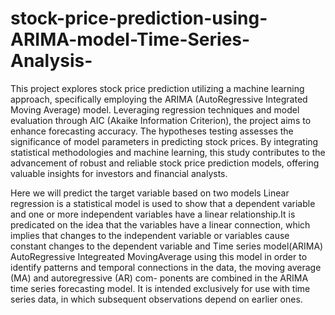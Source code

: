 # stock-price-prediction-using-ARIMA-model-Time-Series-Analysis-
This project explores stock price prediction utilizing a machine learning approach, specifically employing the ARIMA (AutoRegressive Integrated Moving Average) model. Leveraging regression techniques and model evaluation through AIC (Akaike Information Criterion), the project aims to enhance forecasting accuracy. The hypotheses testing assesses the significance of model parameters in predicting stock prices. By integrating statistical methodologies and machine learning, this study contributes to the advancement of robust and reliable stock price prediction models, offering valuable insights for investors and financial analysts.

Here we will predict the target variable based on two models Linear regression is a statistical model is used to show that a dependent variable and one or more independent variables have a linear relationship.It is predicated on the idea that the variables have a linear connection, which implies that changes to the independent variable or variables cause constant changes to the dependent variable and Time series model(ARIMA) AutoRegressive Integreated MovingAverage using this model in order to identify patterns and temporal connections in the data, the moving average (MA) and autoregressive (AR) com- ponents are combined in the ARIMA time series forecasting model. It is intended exclusively for use with time series data, in which subsequent observations depend on earlier ones.
